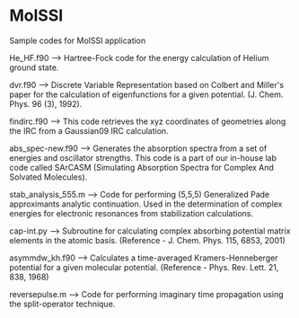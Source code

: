 # MolSSI
Sample codes for MolSSI application

He_HF.f90 --> Hartree-Fock code for the energy calculation of Helium ground state.

dvr.f90 --> Discrete Variable Representation based on Colbert and Miller's paper for the calculation of eigenfunctions for a given potential. (J. Chem. Phys. 96 (3), 1992). 

findirc.f90 --> This code retrieves the xyz coordinates of geometries along the IRC from a Gaussian09 IRC calculation.

abs_spec-new.f90 --> Generates the absorption spectra from a set of energies and oscillator strengths. This code is a part of our in-house lab code called SArCASM (Simulating Absorption Spectra for Complex And Solvated Molecules).

stab_analysis_555.m --> Code for performing (5,5,5) Generalized Pade approximants analytic continuation. Used in the determination of complex energies for electronic resonances from stabilization calculations.

cap-int.py --> Subroutine for calculating complex absorbing potential matrix elements in the atomic basis. (Reference - J. Chem. Phys. 115, 6853, 2001)

asymmdw_kh.f90 --> Calculates a time-averaged Kramers-Henneberger potential for a given molecular potential. (Reference - Phys. Rev. Lett. 21, 838, 1968)

reversepulse.m --> Code for performing imaginary time propagation using the split-operator technique.
